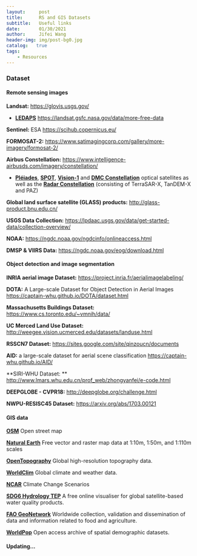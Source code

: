 ```yaml
---
layout:     post
title:      RS and GIS Datasets
subtitle:   Useful links
date:       01/30/2021
author:     Jifei Wang
header-img: img/post-bg0.jpg
catalog:   true
tags:
    - Resources
---
```


### Dataset

#### Remote sensing images

**Landsat:** https://glovis.usgs.gov/ 

- **[LEDAPS](https://daac.ornl.gov/MODELS/guides/LEDAPS.html)** https://landsat.gsfc.nasa.gov/data/more-free-data

**Sentinel:** ESA https://scihub.copernicus.eu/

**FORMOSAT-2:** https://www.satimagingcorp.com/gallery/more-imagery/formosat-2/

**Airbus Constellation:** https://www.intelligence-airbusds.com/imagery/constellation/

- [**Pléiades**](https://www.intelligence-airbusds.com/imagery/constellation/pleiades/), [**SPOT**](https://www.intelligence-airbusds.com/imagery/constellation/spot/), [**Vision-1**](https://www.intelligence-airbusds.com/imagery/constellation/vision1/) and [**DMC Constellation**](https://www.intelligence-airbusds.com/imagery/constellation/dmc-constellation/) optical satellites as well as the [**Radar Constellation**](https://www.intelligence-airbusds.com/imagery/constellation/radar-constellation/) (consisting of TerraSAR-X, TanDEM-X and PAZ)

**Global land surface satellite (GLASS) products:** http://glass-product.bnu.edu.cn/

**USGS Data Collection:** https://lpdaac.usgs.gov/data/get-started-data/collection-overview/

**NOAA:** https://ngdc.noaa.gov/ngdcinfo/onlineaccess.html

**DMSP & VIIRS Data:** https://ngdc.noaa.gov/eog/download.html



#### Object detection and image segmentation

**INRIA aerial image Dataset:** https://project.inria.fr/aerialimagelabeling/

**DOTA:** A Large-scale Dataset for Object Detection in Aerial Images https://captain-whu.github.io/DOTA/dataset.html

**Massachusetts Buildings Dataset:** https://www.cs.toronto.edu/~vmnih/data/

**UC Merced Land Use Dataset:** http://weegee.vision.ucmerced.edu/datasets/landuse.html

**RSSCN7 Dataset:** https://sites.google.com/site/qinzoucn/documents

**AID:** a large-scale dataset for aerial scene classification https://captain-whu.github.io/AID/

**SIRI-WHU Dataset: ** http://www.lmars.whu.edu.cn/prof_web/zhongyanfei/e-code.html

**DEEPGLOBE - CVPR18:** http://deepglobe.org/challenge.html

**NWPU-RESISC45 Dataset:** https://arxiv.org/abs/1703.00121



#### GIS data

[**OSM**](https://www.openstreetmap.org/#map=11/1.3294/103.7089) Open street map

[**Natural Earth**](https://www.naturalearthdata.com/) Free vector and raster map data at 1:10m, 1:50m, and 1:110m scales

[**OpenTopography**](https://opentopography.org/) Global high-resolution topography data.

[**WorldClim**](https://www.worldclim.org/) Global climate and weather data.

[**NCAR**](https://ral.ucar.edu/solutions/products/gis-climate-change-scenarios) Climate Change Scenarios

[**SDG6 Hydrology TEP**](http://sdg6-hydrology-tep.eu/) A free online visualiser for global satellite-based water quality products.

[**FAO GeoNetwork**](http://www.fao.org/statistics/en/) Worldwide collection, validation and dissemination of data and information related to food and agriculture.

[**WorldPop**](https://www.worldpop.org/) Open access archive of spatial demographic datasets.



#### Updating...